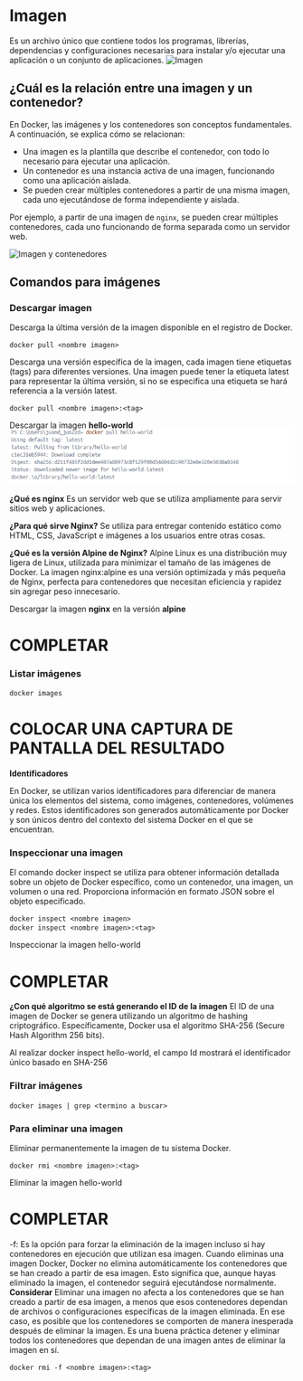 # Imagen
Es un archivo único que contiene todos los programas, librerías, dependencias y configuraciones necesarias para instalar y/o ejecutar una aplicación o un conjunto de aplicaciones.
![Imagen](img/imagen.PNG)


## ¿Cuál es la relación entre una imagen y un contenedor? 
<p>En Docker, las imágenes y los contenedores son conceptos fundamentales. A continuación, se explica cómo se relacionan:</p>

<ul>
  <li>Una imagen es la plantilla que describe el contenedor, con todo lo necesario para ejecutar una aplicación.</li>
  <li>Un contenedor es una instancia activa de una imagen, funcionando como una aplicación aislada.</li>
  <li>Se pueden crear múltiples contenedores a partir de una misma imagen, cada uno ejecutándose de forma independiente y aislada.</li>
</ul>

<p>Por ejemplo, a partir de una imagen de <code>nginx</code>, se pueden crear múltiples contenedores, cada uno funcionando de forma separada como un servidor web.</p>

![Imagen y contenedores](img/imagenContenedores.JPG)
## Comandos para imágenes

### Descargar imagen
Descarga la última versión de la imagen disponible en el registro de Docker.

```
docker pull <nombre imagen> 
```

Descarga una versión específica de la imagen, cada imagen tiene etiquetas (tags) para diferentes versiones.
Una imagen puede tener la etiqueta latest para representar la última versión, si no se especifica una etiqueta se hará referencia a la versión latest.

```
docker pull <nombre imagen>:<tag>
```

Descargar la imagen **hello-world**
![Imagen](img/helloWorld.png)

**¿Qué es nginx**
Es un servidor web que se utiliza ampliamente para servir sitios web y aplicaciones.

**¿Para qué sirve Nginx?**
Se utiliza para entregar contenido estático como HTML, CSS, JavaScript e imágenes a los usuarios entre otras cosas.

**¿Qué es la versión Alpine de Nginx?**
Alpine Linux es una distribución muy ligera de Linux, utilizada para minimizar el tamaño de las imágenes de Docker.
La imagen nginx:alpine es una versión optimizada y más pequeña de Nginx, perfecta para contenedores que necesitan eficiencia y rapidez sin agregar peso innecesario.


Descargar la imagen  **nginx** en la versión **alpine**
# COMPLETAR

### Listar imágenes

```
docker images
```

# COLOCAR UNA CAPTURA DE PANTALLA DEL RESULTADO 

**Identificadores**

En Docker, se utilizan varios identificadores para diferenciar de manera única los elementos del sistema, como imágenes, contenedores, volúmenes y redes. Estos identificadores son generados automáticamente por Docker y son únicos dentro del contexto del sistema Docker en el que se encuentran. 

### Inspeccionar una imagen
El comando docker inspect se utiliza para obtener información detallada sobre un objeto de Docker específico, como un contenedor, una imagen, un volumen o una red.  Proporciona información en formato JSON sobre el objeto especificado.

```
docker inspect <nombre imagen>
docker inspect <nombre imagen>:<tag>
```

Inspeccionar la imagen hello-world 
# COMPLETAR

**¿Con qué algoritmo se está generando el ID de la imagen**
El ID de una imagen de Docker se genera utilizando un algoritmo de hashing criptográfico. Específicamente, Docker usa el algoritmo SHA-256 (Secure Hash Algorithm 256 bits).

Al realizar docker inspect hello-world, el campo Id mostrará el identificador único basado en SHA-256

### Filtrar imágenes

```
docker images | grep <termino a buscar>

```

### Para eliminar una imagen
Eliminar permanentemente la imagen de tu sistema Docker.

```
docker rmi <nombre imagen>:<tag>
```

Eliminar la imagen hello-world 
# COMPLETAR

-f: Es la opción para forzar la eliminación de la imagen incluso si hay contenedores en ejecución que utilizan esa imagen.
Cuando eliminas una imagen Docker, Docker no elimina automáticamente los contenedores que se han creado a partir de esa imagen. Esto significa que, aunque hayas eliminado la imagen, el contenedor seguirá ejecutándose normalmente.  
**Considerar**
Eliminar una imagen no afecta a los contenedores que se han creado a partir de esa imagen, a menos que esos contenedores dependan de archivos o configuraciones específicas de la imagen eliminada. En ese caso, es posible que los contenedores se comporten de manera inesperada después de eliminar la imagen.
Es una buena práctica detener y eliminar todos los contenedores que dependan de una imagen antes de eliminar la imagen en sí.

```
docker rmi -f <nombre imagen>:<tag>
```

